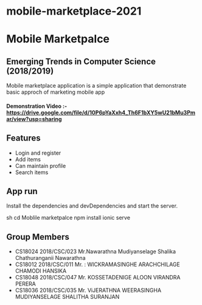 # mobile-marketplace-2021
# Mobile Marketpalce
## Emerging Trends in Computer Science (2018/2019)



Mobile marketplace application is a simple application that demonstrate basic approch of
marketing mobile app
#### Demonstration Video :-https://drive.google.com/file/d/10P6pYaXxh4_Th6F1bXY5wU21bMu3Pmar/view?usp=sharing

## Features

- Login and register
- Add items
- Can maintain profile
- Search items

## App run
Install the dependencies and devDependencies and start the server.

sh
cd Moblile marketpalce
npm install
ionic serve


## Group Members

- CS18024 2018/CSC/023 Mr.Nawarathna Mudiyanselage Shalika Chathuranganii Nawarathna
- CS18012 2018/CSC/011 Mr. : WICKRAMASINGHE ARACHCHILAGE CHAMODI HANSIKA
- CS18048 2018/CSC/047 Mr. KOSSETADENIGE ALOON VIRANDRA PERERA 
- CS18036 2018/CSC/035 Mr. ViJERATHNA WEERASINGHA MUDIYANSELAGE SHALITHA SURANJAN 
